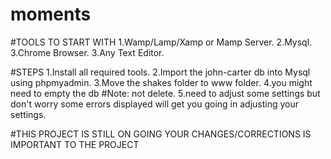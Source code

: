 # moments
#TOOLS TO START WITH
1.Wamp/Lamp/Xamp or Mamp Server.
2.Mysql.
3.Chrome Browser.
3.Any Text Editor.

#STEPS
1.Install all required tools.
2.Import the john-carter db into Mysql using phpmyadmin.
3.Move the shakes folder to www folder.
4.you might need to empty the db
#Note: not delete.
5.need to adjust some settings but don't worry some errors displayed will get you going in adjusting your settings.


#THIS PROJECT IS STILL ON GOING YOUR CHANGES/CORRECTIONS IS IMPORTANT TO THE PROJECT 
